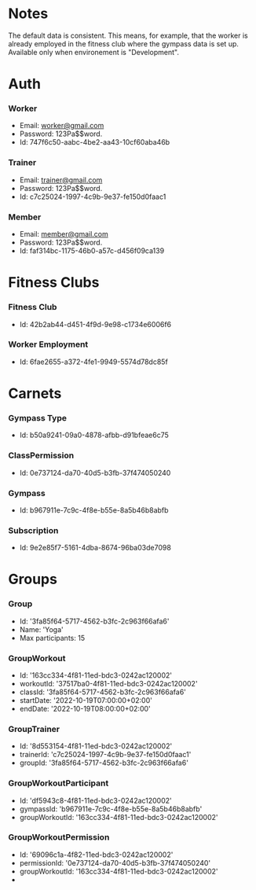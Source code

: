 # Notes
The default data is consistent. This means, for example, that the worker is already employed in the fitness club where the gympass data is set up.  
Available only when environement is "Development".  

# Auth

### Worker
- Email: worker@gmail.com  
- Password: 123Pa$$word.  
- Id: 747f6c50-aabc-4be2-aa43-10cf60aba46b  

### Trainer
- Email: trainer@gmail.com  
- Password: 123Pa$$word.  
- Id: c7c25024-1997-4c9b-9e37-fe150d0faac1  

### Member
- Email: member@gmail.com  
- Password: 123Pa$$word.  
- Id: faf314bc-1175-46b0-a57c-d456f09ca139  

# Fitness Clubs

### Fitness Club
- Id: 42b2ab44-d451-4f9d-9e98-c1734e6006f6  

### Worker Employment
- Id: 6fae2655-a372-4fe1-9949-5574d78dc85f  

# Carnets

### Gympass Type
- Id: b50a9241-09a0-4878-afbb-d91bfeae6c75

### ClassPermission
- Id: 0e737124-da70-40d5-b3fb-37f474050240

### Gympass
- Id: b967911e-7c9c-4f8e-b55e-8a5b46b8abfb

### Subscription
- Id: 9e2e85f7-5161-4dba-8674-96ba03de7098


# Groups

### Group
- Id: '3fa85f64-5717-4562-b3fc-2c963f66afa6'
- Name: 'Yoga'
- Max participants: 15

### GroupWorkout
- Id: '163cc334-4f81-11ed-bdc3-0242ac120002'
- workoutId: '37517ba0-4f81-11ed-bdc3-0242ac120002'
- classId: '3fa85f64-5717-4562-b3fc-2c963f66afa6'
- startDate: '2022-10-19T07:00:00+02:00'
- endDate: '2022-10-19T08:00:00+02:00'

### GroupTrainer
- Id: '8d553154-4f81-11ed-bdc3-0242ac120002'
- trainerId: 'c7c25024-1997-4c9b-9e37-fe150d0faac1'
- groupId: '3fa85f64-5717-4562-b3fc-2c963f66afa6'

### GroupWorkoutParticipant
- Id: 'df5943c8-4f81-11ed-bdc3-0242ac120002'
- gympassId: 'b967911e-7c9c-4f8e-b55e-8a5b46b8abfb'
- groupWorkoutId: '163cc334-4f81-11ed-bdc3-0242ac120002'

### GroupWorkoutPermission
- Id: '69096c1a-4f82-11ed-bdc3-0242ac120002'
- permissionId: '0e737124-da70-40d5-b3fb-37f474050240'
- groupWorkoutId: '163cc334-4f81-11ed-bdc3-0242ac120002'
- 